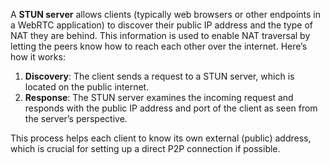 
A **STUN server** allows clients (typically web browsers or other endpoints in a WebRTC application) to discover their public IP address and the type of NAT they are behind. This information is used to enable NAT traversal by letting the peers know how to reach each other over the internet. Here’s how it works:

1. **Discovery**: The client sends a request to a STUN server, which is located on the public internet.
2. **Response**: The STUN server examines the incoming request and responds with the public IP address and port of the client as seen from the server’s perspective.

This process helps each client to know its own external (public) address, which is crucial for setting up a direct P2P connection if possible.